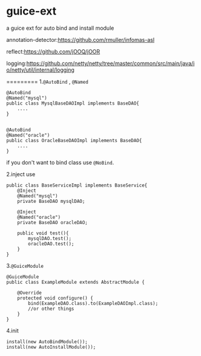 guice-ext
=========
a guice ext for auto bind and install module

annotation-detector:https://github.com/rmuller/infomas-asl

reflect:https://github.com/jOOQ/jOOR

logging:https://github.com/netty/netty/tree/master/common/src/main/java/io/netty/util/internal/logging


=========
1.``@AutoBind`` , ``@Named`` 
````
@AutoBind
@Named("mysql")
public class MysqlBaseDAOImpl implements BaseDAO{
	....
}


@AutoBind
@Named("oracle")
public class OracleBaseDAOImpl implements BaseDAO{
	....
}

````
if you don't want to bind class use ``@NoBind``.

2.inject use
````
public class BaseServiceImpl implements BaseService{
	@Inject
	@Named("mysql")
	private BaseDAO mysqlDAO;
	
	@Inject
	@Named("oracle")
	private BaseDAO oracleDAO;
	
	public void test(){
		mysqlDAO.test();
		oracleDAO.test();
	}
}
````
3.``@GuiceModule``
````
@GuiceModule
public class ExampleModule extends AbstractModule {

	@Override
	protected void configure() {
		bind(ExampleDAO.class).to(ExampleDAOImpl.class);
		//or other things
	}
}
````
4.init 
````
install(new AutoBindModule());
install(new AutoInstallModule());
````

